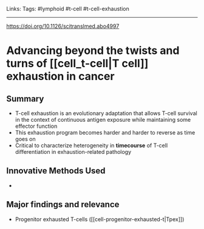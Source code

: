 Links:
Tags: #lymphoid #t-cell #t-cell-exhaustion

---

https://doi.org/10.1126/scitranslmed.abo4997

# Advancing beyond the twists and turns of [[cell_t-cell|T cell]] exhaustion in cancer

## Summary
- T-cell exhaustion is an evolutionary adaptation that allows T-cell survival in the context of continuous antigen exposure while maintaining some effector function
- This exhaustion program becomes harder and harder to reverse as time goes on
- Critical to characterize heterogeneity in **timecourse** of T-cell differentiation in exhaustion-related pathology

## Innovative Methods Used
- 

## Major findings and relevance
- Progenitor exhausted T-cells ([[cell-progenitor-exhausted-t|Tpex]])